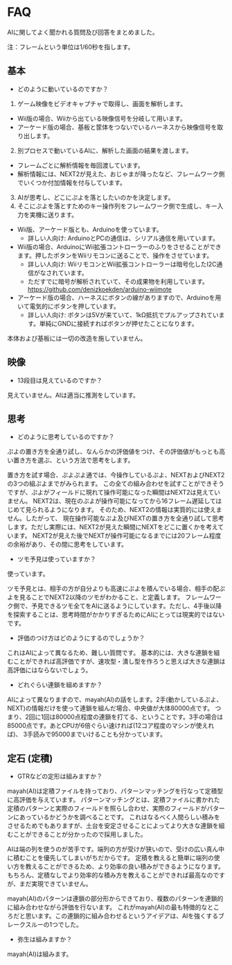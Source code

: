# FAQ

AIに関してよく聞かれる質問及び回答をまとめました。

注：フレームという単位は1/60秒を指します。

## 基本

* どのように動いているのですか？


1. ゲーム映像をビデオキャプチャで取得し、画面を解析します。
  * Wii版の場合、Wiiから出ている映像信号を分岐して用います。
  * アーケード版の場合、基板と筐体をつないでいるハーネスから映像信号を取り出します。
2. 別プロセスで動いているAIに、解析した画面の結果を渡します。
  * フレームごとに解析情報を毎回渡しています。
  * 解析情報には、NEXT2が見えた、おじゃまが降ったなど、フレームワーク側でいくつか付加情報を付与しています。
3. AIが思考し、どこにぷよを落としたいのかを決定します。
4. そこにぷよを落とすためのキー操作列をフレームワーク側で生成し、キー入力を実機に送ります。
  * Wii版、アーケード版とも、Arduinoを使っています。
    * 詳しい人向け: ArduinoとPCの通信は、シリアル通信を用いています。
  * Wii版の場合、ArduinoにWii拡張コントローラーのふりをさせることができます。押したボタンをWiiリモコンに送ることで、操作をさせています。
    * 詳しい人向け: WiiリモコンとWii拡張コントローラーは暗号化したI2C通信がなされています。
    * ただすでに暗号が解析されていて、その成果物を利用しています。 https://github.com/denizkoekden/arduino-wiimote
  * アーケード版の場合、ハーネスにボタンの線がありますので、Arduinoを用いて電気的にボタンを押しています。
    * 詳しい人向け: ボタンは5Vが来ていて、1kΩ抵抗でプルアップされています。単純にGNDに接続すればボタンが押せたことになります。

本体および基板には一切の改造を施していません。

## 映像

* 13段目は見えているのですか？

見えていません。AIは適当に推測をしています。

## 思考

* どのように思考しているのですか？

ぷよの置き方を全通り試し、なんらかの評価値をつけ、その評価値がもっとも高い置き方を選ぶ、という方法で思考をします。

置き方を試す場合、ぷよぷよ通では、今操作しているぷよ、NEXTおよびNEXT2の3つの組ぷよまでがみられます。
この全ての組み合わせを試すことができそうですが、ぷよがフィールドに現れて操作可能になった瞬間はNEXT2は見えていません。
NEXT2は、現在のぷよが操作可能になってから16フレーム遅延してはじめて見られるようになります。
そのため、NEXT2の情報は実質的には使えません。したがって、
現在操作可能なぷよ及びNEXTの置き方を全通り試して思考します。ただし実際には、NEXT2が見えた瞬間にNEXTをどこに置くかを考えています。
NEXT2が見えた後でNEXTが操作可能になるまでには20フレーム程度の余裕があり、その間に思考をしています。

  * ツモ予見は使っていますか？

使っています。

ツモ予見とは、相手の方が自分よりも高速にぷよを積んでいる場合、相手の配ぷよを見ることでNEXT2以降のツモがわかること、と定義します。
フレームワーク側で、予見できるツモ全てをAIに送るようにしています。ただし、4手後以降を探索することは、思考時間がかかりすぎるためにAIにとっては現実的ではないです。

* 評価のつけ方はどのようにするのでしょうか？

これはAIによって異なるため、難しい質問です。
基本的には、大きな連鎖を組むことができれば高評価ですが、速攻型・潰し型を作ろうと思えば大きな連鎖は高評価にはならないでしょう。

* どれぐらい連鎖を組めますか？

AIによって異なりますので、mayah(AI)の話をします。2手(動かしているぷよ、NEXT)の情報だけを使って連鎖を組んだ場合、中央値が大体80000点です。
つまり、2回に1回は80000点程度の連鎖を打てる、ということです。3手の場合は85000点です。あとCPUが6倍ぐらい速ければ(12コア程度のマシンが使えれば)、
3手読みで95000までいけることも分かっています。

## 定石 (定積)

* GTRなどの定形は組みますか？

mayah(AI)は定積ファイルを持っており、パターンマッチングを行なって定積型に高評価を与えています。
パターンマッチングとは、定積ファイルに書かれた定積のパターンと実際のフィールドを照らし合わせ、実際のフィールドがパターンにあっているかどうかを調べることです。
これはなるべく人間らしい積みをさせるためでもありますが、土台を安定させることによってより大きな連鎖を組むことができることが分かったので採用しました。

AIは端の列を使うのが苦手です。端列の方が受けが狭いので、受けの広い真ん中に積むことを優先してしまいがちだからです。
定積を教えると簡単に端列の使い方を教えることができるため、より効率の良い積みができるようになります。
もちろん、定積なしでより効率的な積み方を教えることができれば最高なのですが、まだ実現できていません。

mayah(AI)のパターンは連鎖の部分形からできており、複数のパターンを連鎖的に組み合わせながら評価を行ないます。
これがmayah(AI)の最も特徴的なところだと思います。この連鎖的に組み合わせるというアイデアは、AIを強くするブレークスルーの1つでした。

* 弥生は組みますか？

mayah(AI)は組みます。
